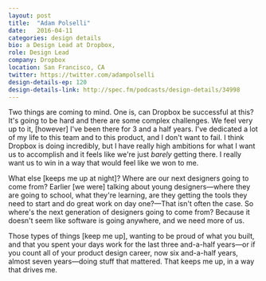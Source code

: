```yaml
---
layout: post
title:  "Adam Polselli"
date:   2016-04-11
categories: design details
bio: a Design Lead at Dropbox,
role: Design Lead
company: Dropbox
location: San Francisco, CA
twitter: https://twitter.com/adampolselli
design-details-ep: 120
design-details-link: http://spec.fm/podcasts/design-details/34998
---
```


Two things are coming to mind. One is, can Dropbox be successful at this? It's going to be hard and there are some complex challenges. We feel very up to it, [however] I've been there for 3 and a half years. I've dedicated a lot of my life to this team and to this product, and I don't want to fail. I think Dropbox is doing incredibly, but I have really high ambitions for what I want us to accomplish and it feels like we're just _barely_ getting there. I really want us to win in a way that would feel like we won to me.

What else [keeps me up at night]? Where are our next designers going to come from? Earlier [we were] talking about young designers—where they are going to school, what they're learning, are they getting the tools they need to start and do great work on day one?—That isn't often the case. So where's the next generation of designers going to come from? Because it doesn't seem like software is going anywhere, and we need more of us.

Those types of things [keep me up], wanting to be proud of what you built, and that you spent your days work for the last three and-a-half years—or if you count all of your product design career, now six and-a-half years, almost seven years—doing stuff that mattered. That keeps me up, in a way that drives me.

